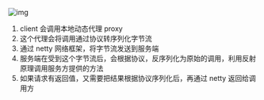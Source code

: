 ![img](https://gitee.com/dongzhonghua/zhonghua/raw/master/img/blog/rpc%E5%8E%9F%E7%90%86.png)

1. client 会调用本地动态代理 proxy
2. 这个代理会将调用通过协议转序列化字节流
3. 通过 netty 网络框架，将字节流发送到服务端
4. 服务端在受到这个字节流后，会根据协议，反序列化为原始的调用，利用反射原理调用服务方提供的方法
5. 如果请求有返回值，又需要把结果根据协议序列化后，再通过 netty 返回给调用方